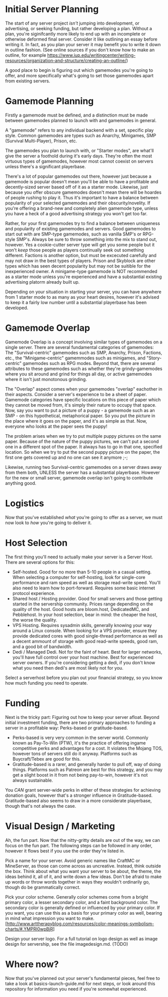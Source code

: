 # Initial Server Planning

The start of any server project *isn't* jumping into development, or advertising, or seeking funding, but rather developing a plan. Without a plan, you're siginifcantly more likely to end up with an incomplete or otherwise deformed final server. Consider it like outlining an essay before writing it. In fact, as you plan your server it may benefit you to write it down in outline fashion. (See online sources if you don't know how to make an outline, for example https://www.iup.edu/writingcenter/writing-resources/organization-and-structure/creating-an-outline/) 

A good place to begin is figuring out which gamemodes you're going to offer, and more specifically what's going to set those gamemodes apart from existing servers. 

# Gamemode Planning

Firstly a gamemode must be defined, and a distinction must be made between gamemodes planned to launch with and gamemodes in general. 

A "gamemode" refers to any individual backend with a set, specific play style. Common gamemodes are types such as Anarchy, Minigames, SMP (Survival Multi-Player), Prison, etc. 

The gamemodes you plan to launch with, or "Starter modes", are what'll give the server a foothold during it's early days. They're often the most virtuous types of gamemodes, however most cannot coexist on servers unless there's a significant playerbase.

There's a lot of popular gamemodes out there, however just because a gamemode is popular doesn't mean you'll be able to have a profitable and decently-sized server based off of it as a starter mode. Likewise, just because you offer obscure gamemodes doesn't mean there will be hoardes of people rushing to play it. Thus it's important to have a balance between popularity of your selected gamemodes and their obscurity/novelity. If you're offering a brand-new and completely alien gamemode type, unless you have a heck of a good advertising strategy you won't get too far. 

Rather, for your first gamemodes try to find a balance between uniqueness and popularity of existing gamemodes and servers. Good gamemodes to start out with are SMP-type gamemodes, such as vanilla SMP's or RPG-style SMP's. Always be sure to throw something into the mix to stand out, however. Yes a cookie-cutter server type will get you some people but it won't *keep* those people as players continually seek out something different. Factions is another option, but must be excecuted carefully and may not draw in the best types of players. Prison and Skyblock are other types which has seen decent popularity but may not be suitible for the inexperienced owner. A minigame-type gamemode is NOT recommended as a starter mode unless you're experienced and have a substantial existing advertising platorm already built up.

Depending on your situation in starting your server, you can have anywhere from 1 starter mode to as many as your heart desires, however it's advised to keep it a fairly low number until a substantial playerbase has been developed.

# Gamemode Overlap

Gamemode Overlap is a concept involving similar types of gamemodes on a single server. There are several fundamental categories of gamemodes: The "Survival-centric" gamemodes such as SMP, Anarchy, Prison, Factions, etc., the "Minigame-centric" gamemmodes such as minigames, and "Story-centric" gamemodes such as RPG modes. Beyond that, there are several attributes to these gamemodes such as whether they're grindy-gamemodes where you sit around and grind for things all day, or active gamemodes where it isn't just monotonous grinding. 

The "Overlap" aspect comes when your gamemodes "overlap" eachother in their aspects. Consider a server's experience to be a sheet of paper. Gamemode categories have specific locations on this piece of paper which they cannot be moved from, it's simply their nature to occupy that space. Now, say you want to put a picture of a puppy - a gamemode such as an SMP - on this hypothetical, metaphorical paper. So you put the picture in the place where it goes on the paper, and it's as simple as that. Now, everyone who looks at the paper sees the puppy!

The problem arises when we try to put multiple puppy pictures on the same paper. Because of the nature of the puppy pictures, we can't put a second one in a different spot of the paper. It always has to go in that one, specified location. So when we try to put the second puppy picture on the paper, the first one gets covered up and no one can see it anymore ;-;

Likewise, running two Survival-centric gamemodes on a server draws away from them both, UNLESS the server has a substantial playerbase. However for the new or small server, gamemode overlap isn't going to contribute anything good.

# Logistics

Now that you've established *what* you're going to offer as a server, we must now look to *how* you're going to deliver it.

# Host Selection

The first thing you'll need to actually make your server is a Server Host. There are several options for this:

- Self-hosted. Good for no more than 5-10 people in a casual setting. When selecting a computer for self-hosting, look for single-core performance and ram speed as well as storage read-write speed. You'll also need to learn how to port-forward. Requires some basic internet protocol experience.
- Shared host / Hosting provider. Good for small servers and those getting started in the servership community. Prices range depending on the quality of the host. Good hosts are bloom.host, DedicatedMC, and Pebblehost. In your host selection, bear in mind: the cheaper the host, the worse the quality.
- VPS Hosting. Requires sysadmin skills, generally knowing your way around a Linux console. When looking for a VPS provider, ensure they provide dedicated cores with good single-thread performance as well as a decent ammount of storage with good read-write speeds, good ram, and a good bit of bandwidth.
- Dedi / Managed Dedi. Not for the faint of heart. Best for larger networks, you'll have full control over your host machine. Best for experienced server owners. If you're considering getting a dedi, if you don't know what you need then dedi's are most likely not for you.

Select a serverhost before you plan out your financial strategy, so you know how much funding you need to operate.

# Funding

Next is the tricky part: Figuring out how to keep your server afloat. Beyond initial investment funding, there are two primary approaches to funding a server in a profitable way: Perks-based or gratitude-based.

- Perks-based is very very common in the server world. Commonly known as Pay-To-Win (PTW), it's the practice of offering ingame competitive perks and advantages for a cost. It violates the Mojang TOS, however tons of servers still do it anyway. Platforms such as Buycraft/Tebex are good for this.
- Gratitude-based is a rarer, and generally harder to pull off, way of doing things. Platforms such as Patreon are best for this strategy, and you may get a slight boost in it from not being pay-to-win, however it's not always sustainable. 

You *CAN* grant server-wide perks in either of these strategies for achieving donation goals, however that's a stronger influence in Gratitude-based. Gratitude-based also seems to draw in a more considerate playerbase, though that's not always the case.

# Visual Design / Marketing

Ah, the fun part. Now that the nitty-gritty details are out of the way, we can focus on the fun part. The following steps can be followed in any order, however it flows best if you use the order they're listed in.

Pick a name for your server. Avoid generic names like CraftMC or MineServer, as those can come across as uncreative. Instead, think outside the box. Think about what you want your server to be about, the theme, the ideas behind it, all of it, and write down a few ideas. Don't be afraid to make up words or throw words together in ways they wouldn't ordinarily go, though do be grammatically correct.

Pick your color scheme. Generally color schemes come from a bright primary color, a lesser secondary color, and a faint background color. The secondary color is generally defined or influenced by your primary color. If you want, you can use this as a basis for your primary color as well, bearing in mind what impression you want to make. [http://www.arttherapyblog.com/resources/color-meanings-symbolism-charts/#.YMPRl0wpBjR]

Design your server logo. For a full tutorial on logo design as well as image design for servership, see the file imagedesign.md. (TODO)

# Where now?

Now that you've planned out your server's fundamental pieces, feel free to take a look at basics-launch-guide.md for next steps, or look around this repository for information you need if you're somewhat experienced.